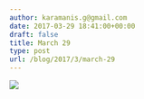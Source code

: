 ```yaml
---
author: karamanis.g@gmail.com
date: 2017-03-29 18:41:00+00:00
draft: false
title: March 29
type: post
url: /blog/2017/3/march-29
---
```


![](/images/2017-03-29-20173march-29/image-asset.jpeg)

